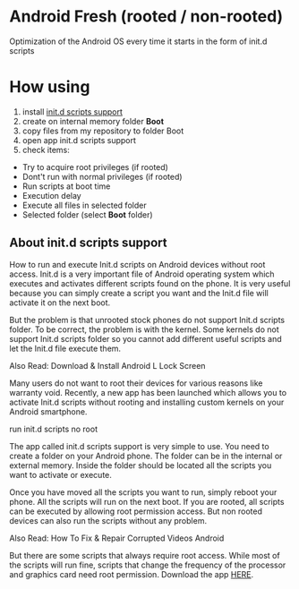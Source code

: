 # Android Fresh (rooted / non-rooted)
Optimization of the Android OS every time it starts in the form of init.d scripts
# How using

 1. install [init.d scripts support](https://play.google.com/store/apps/details?id=com.ryosoftware.initd)
 2. create on internal memory folder **Boot**
 3. copy files from my repository to folder Boot
 4. open app init.d scripts support
 5. check items:
 - Try to acquire root privileges (if rooted)
 - Dont't run with normal privileges (if rooted)
 - Run scripts at boot time
 - Execution delay
 - Execute all files in selected folder
 - Selected folder (select **Boot** folder)

## About init.d scripts support

How to run and execute Init.d scripts on Android devices without root access. Init.d is a very important file of Android operating system which executes and activates different scripts found on the phone. It is very useful because you can simply create a script you want and the Init.d file will activate it on the next boot.

But the problem is that unrooted stock phones do not support Init.d scripts folder. To be correct, the problem is with the kernel. Some kernels do not support Init.d scripts folder so you cannot add different useful scripts and let the Init.d file execute them.

Also Read: Download & Install Android L Lock Screen

Many users do not want to root their devices for various reasons like warranty void. Recently, a new app has been launched which allows you to activate Init.d scripts without rooting and installing custom kernels on your Android smartphone.

run init.d scripts no root

The app called init.d scripts support is very simple to use. You need to create a folder on your Android phone. The folder can be in the internal or external memory. Inside the folder should be located all the scripts you want to activate or execute.

Once you have moved all the scripts you want to run, simply reboot your phone. All the scripts will run on the next boot. If you are rooted, all scripts can be executed by allowing root permission access. But non rooted devices can also run the scripts without any problem.

Also Read: How To Fix & Repair Corrupted Videos Android

But there are some scripts that always require root access. While most of the scripts will run fine, scripts that change the frequency of the processor and graphics card need root permission. Download the app [HERE](https://play.google.com/store/apps/details?id=com.ryosoftware.initd).